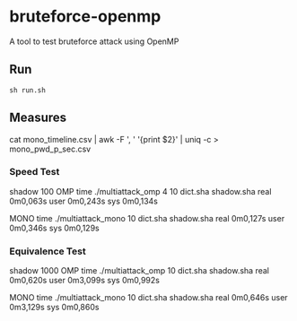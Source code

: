 # bruteforce-openmp

A tool to test bruteforce attack using OpenMP


## Run

`
sh run.sh
`

## Measures

cat mono_timeline.csv | awk -F ', ' '{print $2}' | uniq -c > mono_pwd_p_sec.csv

### Speed Test
shadow 100
OMP
time ./multiattack_omp 4 10 dict.sha shadow.sha
real	0m0,063s
user	0m0,243s
sys	0m0,134s

MONO
time ./multiattack_mono 10 dict.sha shadow.sha
real	0m0,127s
user	0m0,346s
sys	0m0,129s

### Equivalence Test
shadow 1000
OMP
time ./multiattack_omp 10 dict.sha shadow.sha
real	0m0,620s
user	0m3,099s
sys	0m0,992s

MONO
time ./multiattack_mono 10 dict.sha shadow.sha
real	0m0,646s
user	0m3,129s
sys	0m0,860s
